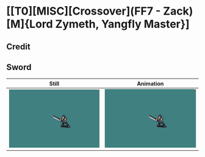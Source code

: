 # [\[T0\]\[MISC\]\[Crossover\]\(FF7 - Zack\)\[M\]{Lord Zymeth, Yangfly Master}]

## Credit


	
## Sword

| Still | Animation |
| :---: | :-------: |
| ![Sword still](./Sword_000.png) | ![Sword animation](./Sword.gif) |
